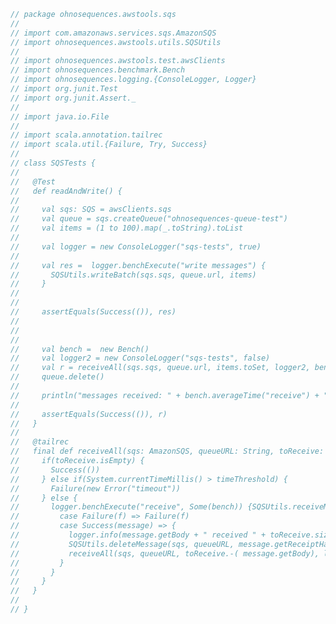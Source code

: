 
```scala
// package ohnosequences.awstools.sqs
//
// import com.amazonaws.services.sqs.AmazonSQS
// import ohnosequences.awstools.utils.SQSUtils
//
// import ohnosequences.awstools.test.awsClients
// import ohnosequences.benchmark.Bench
// import ohnosequences.logging.{ConsoleLogger, Logger}
// import org.junit.Test
// import org.junit.Assert._
//
// import java.io.File
//
// import scala.annotation.tailrec
// import scala.util.{Failure, Try, Success}
//
// class SQSTests {
//
//   @Test
//   def readAndWrite() {
//
//     val sqs: SQS = awsClients.sqs
//     val queue = sqs.createQueue("ohnosequences-queue-test")
//     val items = (1 to 100).map(_.toString).toList
//
//     val logger = new ConsoleLogger("sqs-tests", true)
//
//     val res =  logger.benchExecute("write messages") {
//       SQSUtils.writeBatch(sqs.sqs, queue.url, items)
//     }
//
//
//     assertEquals(Success(()), res)
//
//
//
//     val bench =  new Bench()
//     val logger2 = new ConsoleLogger("sqs-tests", false)
//     val r = receiveAll(sqs.sqs, queue.url, items.toSet, logger2, bench, System.currentTimeMillis() + 150 * 1000)
//     queue.delete()
//
//     println("messages received: " + bench.averageTime("receive") + " ms per message")
//
//     assertEquals(Success(()), r)
//   }
//
//   @tailrec
//   final def receiveAll(sqs: AmazonSQS, queueURL: String, toReceive: Set[String], logger: Logger, bench: Bench, timeThreshold: Long): Try[Unit] = {
//     if(toReceive.isEmpty) {
//       Success(())
//     } else if(System.currentTimeMillis() > timeThreshold) {
//       Failure(new Error("timeout"))
//     } else {
//       logger.benchExecute("receive", Some(bench)) {SQSUtils.receiveMessage(sqs, queueURL)} match {
//         case Failure(f) => Failure(f)
//         case Success(message) => {
//           logger.info(message.getBody + " received " + toReceive.size + " left")
//           SQSUtils.deleteMessage(sqs, queueURL, message.getReceiptHandle)
//           receiveAll(sqs, queueURL, toReceive.-( message.getBody), logger, bench, timeThreshold)
//         }
//       }
//     }
//   }
//
// }

```




[test/scala/ohnosequences/awstools/RegionTests.scala]: RegionTests.scala.md
[test/scala/ohnosequences/awstools/S3Tests.scala]: S3Tests.scala.md
[test/scala/ohnosequences/awstools/EC2Tests.scala]: EC2Tests.scala.md
[test/scala/ohnosequences/awstools/SQSTests.scala]: SQSTests.scala.md
[test/scala/ohnosequences/awstools/AWSClients.scala]: AWSClients.scala.md
[main/scala/ohnosequences/benchmark/Benchmark.scala]: ../../../../main/scala/ohnosequences/benchmark/Benchmark.scala.md
[main/scala/ohnosequences/logging/Logger.scala]: ../../../../main/scala/ohnosequences/logging/Logger.scala.md
[main/scala/ohnosequences/logging/S3Logger.scala]: ../../../../main/scala/ohnosequences/logging/S3Logger.scala.md
[main/scala/ohnosequences/awstools/ec2/AMI.scala]: ../../../../main/scala/ohnosequences/awstools/ec2/AMI.scala.md
[main/scala/ohnosequences/awstools/ec2/Filters.scala]: ../../../../main/scala/ohnosequences/awstools/ec2/Filters.scala.md
[main/scala/ohnosequences/awstools/ec2/package.scala]: ../../../../main/scala/ohnosequences/awstools/ec2/package.scala.md
[main/scala/ohnosequences/awstools/ec2/EC2.scala]: ../../../../main/scala/ohnosequences/awstools/ec2/EC2.scala.md
[main/scala/ohnosequences/awstools/ec2/InstanceSpecs.scala]: ../../../../main/scala/ohnosequences/awstools/ec2/InstanceSpecs.scala.md
[main/scala/ohnosequences/awstools/ec2/LaunchSpecs.scala]: ../../../../main/scala/ohnosequences/awstools/ec2/LaunchSpecs.scala.md
[main/scala/ohnosequences/awstools/ec2/InstanceType.scala]: ../../../../main/scala/ohnosequences/awstools/ec2/InstanceType.scala.md
[main/scala/ohnosequences/awstools/sqs/SQS.scala]: ../../../../main/scala/ohnosequences/awstools/sqs/SQS.scala.md
[main/scala/ohnosequences/awstools/sqs/Queue.scala]: ../../../../main/scala/ohnosequences/awstools/sqs/Queue.scala.md
[main/scala/ohnosequences/awstools/autoscaling/AutoScalingGroup.scala]: ../../../../main/scala/ohnosequences/awstools/autoscaling/AutoScalingGroup.scala.md
[main/scala/ohnosequences/awstools/autoscaling/PurchaseModel.scala]: ../../../../main/scala/ohnosequences/awstools/autoscaling/PurchaseModel.scala.md
[main/scala/ohnosequences/awstools/autoscaling/AutoScaling.scala]: ../../../../main/scala/ohnosequences/awstools/autoscaling/AutoScaling.scala.md
[main/scala/ohnosequences/awstools/autoscaling/LaunchConfiguration.scala]: ../../../../main/scala/ohnosequences/awstools/autoscaling/LaunchConfiguration.scala.md
[main/scala/ohnosequences/awstools/s3/S3.scala]: ../../../../main/scala/ohnosequences/awstools/s3/S3.scala.md
[main/scala/ohnosequences/awstools/sns/SNS.scala]: ../../../../main/scala/ohnosequences/awstools/sns/SNS.scala.md
[main/scala/ohnosequences/awstools/sns/Topic.scala]: ../../../../main/scala/ohnosequences/awstools/sns/Topic.scala.md
[main/scala/ohnosequences/awstools/regions/Region.scala]: ../../../../main/scala/ohnosequences/awstools/regions/Region.scala.md
[main/scala/ohnosequences/awstools/utils/DynamoDBUtils.scala]: ../../../../main/scala/ohnosequences/awstools/utils/DynamoDBUtils.scala.md
[main/scala/ohnosequences/awstools/utils/AutoScalingUtils.scala]: ../../../../main/scala/ohnosequences/awstools/utils/AutoScalingUtils.scala.md
[main/scala/ohnosequences/awstools/utils/SQSUtils.scala]: ../../../../main/scala/ohnosequences/awstools/utils/SQSUtils.scala.md
[main/scala/ohnosequences/awstools/AWSClients.scala]: ../../../../main/scala/ohnosequences/awstools/AWSClients.scala.md
[main/scala/ohnosequences/awstools/dynamodb/DynamoDBUtils.scala]: ../../../../main/scala/ohnosequences/awstools/dynamodb/DynamoDBUtils.scala.md